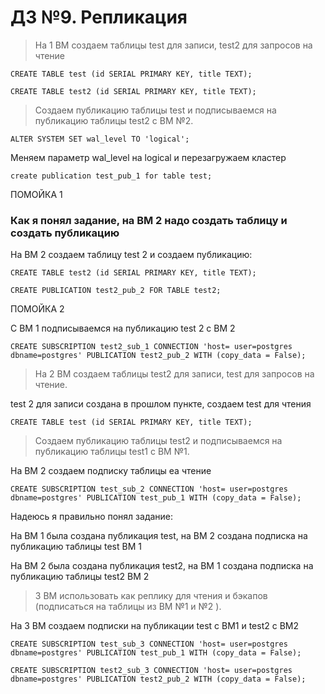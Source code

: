 # ДЗ №9. Репликация

> На 1 ВМ создаем таблицы test для записи, test2 для запросов на чтение

```CREATE TABLE test (id SERIAL PRIMARY KEY, title TEXT);```

```CREATE TABLE test2 (id SERIAL PRIMARY KEY, title TEXT);```


> Создаем публикацию таблицы test и подписываемся на публикацию таблицы test2 с ВМ №2.

```ALTER SYSTEM SET wal_level TO 'logical';```

Меняем параметр wal_level на logical и перезагружаем кластер

```create publication test_pub_1 for table test;```

ПОМОЙКА 1

### Как я понял задание, на ВМ 2 надо создать таблицу и создать публикацию

На ВМ 2 создаем таблицу test 2 и создаем публикацию:

```CREATE TABLE test2 (id SERIAL PRIMARY KEY, title TEXT);```

```CREATE PUBLICATION test2_pub_2 FOR TABLE test2;```

ПОМОЙКА 2

С ВМ 1 подписываемся на публикацию test 2 с ВМ 2

``` CREATE SUBSCRIPTION test2_sub_1 CONNECTION 'host= user=postgres dbname=postgres' PUBLICATION test2_pub_2 WITH (copy_data = False); ```


> На 2 ВМ создаем таблицы test2 для записи, test для запросов на чтение.

test 2 для записи создана в прошлом пункте, создаем test для чтения 

```CREATE TABLE test (id SERIAL PRIMARY KEY, title TEXT);```

> Создаем публикацию таблицы test2 и подписываемся на публикацию таблицы test1 с ВМ №1.

На ВМ 2 создаем подписку таблицы еа чтение

``` CREATE SUBSCRIPTION test_sub_2 CONNECTION 'host= user=postgres dbname=postgres' PUBLICATION test_pub_1 WITH (copy_data = False); ```

Надеюсь я правильно понял задание:

На ВМ 1 была создана публикация test, на ВМ 2 создана подписка на публикацию таблицы test ВМ 1 

На ВМ 2 была создана публикация test2, на ВМ 1 создана подписка на публикацию таблицы test2 ВМ 2 



> 3 ВМ использовать как реплику для чтения и бэкапов (подписаться на таблицы из ВМ №1 и №2 ).

На 3 ВМ создаем подписки на публикации test с ВМ1 и test2 с ВМ2 

``` CREATE SUBSCRIPTION test_sub_3 CONNECTION 'host= user=postgres dbname=postgres' PUBLICATION test_pub_1 WITH (copy_data = False); ```

``` CREATE SUBSCRIPTION test2_sub_3 CONNECTION 'host= user=postgres dbname=postgres' PUBLICATION test2_pub_2 WITH (copy_data = False); ```